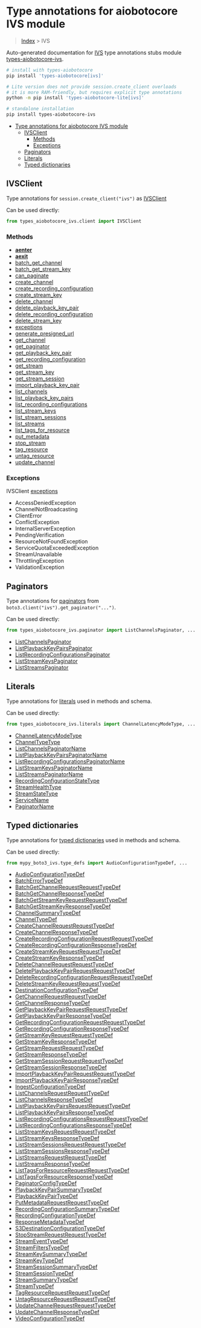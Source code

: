 <a id="type-annotations-for-aiobotocore-ivs-module"></a>

# Type annotations for aiobotocore IVS module

> [Index](..) > IVS

Auto-generated documentation for
[IVS](https://boto3.amazonaws.com/v1/documentation/api/latest/reference/services/ivs.html#IVS)
type annotations stubs module
[types-aiobotocore-ivs](https://pypi.org/project/types-aiobotocore-ivs/).

```bash
# install with types-aiobotocore
pip install 'types-aiobotocore[ivs]'

# Lite version does not provide session.create_client overloads
# it is more RAM-friendly, but requires explicit type annotations
python -m pip install 'types-aiobotocore-lite[ivs]'

# standalone installation
pip install types-aiobotocore-ivs
```

- [Type annotations for aiobotocore IVS module](#type-annotations-for-aiobotocore-ivs-module)
  - [IVSClient](#ivsclient)
    - [Methods](#methods)
    - [Exceptions](#exceptions)
  - [Paginators](#paginators)
  - [Literals](#literals)
  - [Typed dictionaries](#typed-dictionaries)

<a id="ivsclient"></a>

## IVSClient

Type annotations for `session.create_client("ivs")` as [IVSClient](./client.md)

Can be used directly:

```python
from types_aiobotocore_ivs.client import IVSClient
```

<a id="methods"></a>

### Methods

- [__aenter__](./client.md#__aenter__)
- [__aexit__](./client.md#__aexit__)
- [batch_get_channel](./client.md#batch_get_channel)
- [batch_get_stream_key](./client.md#batch_get_stream_key)
- [can_paginate](./client.md#can_paginate)
- [create_channel](./client.md#create_channel)
- [create_recording_configuration](./client.md#create_recording_configuration)
- [create_stream_key](./client.md#create_stream_key)
- [delete_channel](./client.md#delete_channel)
- [delete_playback_key_pair](./client.md#delete_playback_key_pair)
- [delete_recording_configuration](./client.md#delete_recording_configuration)
- [delete_stream_key](./client.md#delete_stream_key)
- [exceptions](./client.md#exceptions)
- [generate_presigned_url](./client.md#generate_presigned_url)
- [get_channel](./client.md#get_channel)
- [get_paginator](./client.md#get_paginator)
- [get_playback_key_pair](./client.md#get_playback_key_pair)
- [get_recording_configuration](./client.md#get_recording_configuration)
- [get_stream](./client.md#get_stream)
- [get_stream_key](./client.md#get_stream_key)
- [get_stream_session](./client.md#get_stream_session)
- [import_playback_key_pair](./client.md#import_playback_key_pair)
- [list_channels](./client.md#list_channels)
- [list_playback_key_pairs](./client.md#list_playback_key_pairs)
- [list_recording_configurations](./client.md#list_recording_configurations)
- [list_stream_keys](./client.md#list_stream_keys)
- [list_stream_sessions](./client.md#list_stream_sessions)
- [list_streams](./client.md#list_streams)
- [list_tags_for_resource](./client.md#list_tags_for_resource)
- [put_metadata](./client.md#put_metadata)
- [stop_stream](./client.md#stop_stream)
- [tag_resource](./client.md#tag_resource)
- [untag_resource](./client.md#untag_resource)
- [update_channel](./client.md#update_channel)

<a id="exceptions"></a>

### Exceptions

IVSClient [exceptions](./client.md#exceptions)

- AccessDeniedException
- ChannelNotBroadcasting
- ClientError
- ConflictException
- InternalServerException
- PendingVerification
- ResourceNotFoundException
- ServiceQuotaExceededException
- StreamUnavailable
- ThrottlingException
- ValidationException

<a id="paginators"></a>

## Paginators

Type annotations for [paginators](./paginators.md) from
`boto3.client("ivs").get_paginator("...")`.

Can be used directly:

```python
from types_aiobotocore_ivs.paginator import ListChannelsPaginator, ...
```

- [ListChannelsPaginator](./paginators.md#listchannelspaginator)
- [ListPlaybackKeyPairsPaginator](./paginators.md#listplaybackkeypairspaginator)
- [ListRecordingConfigurationsPaginator](./paginators.md#listrecordingconfigurationspaginator)
- [ListStreamKeysPaginator](./paginators.md#liststreamkeyspaginator)
- [ListStreamsPaginator](./paginators.md#liststreamspaginator)

<a id="literals"></a>

## Literals

Type annotations for [literals](./literals.md) used in methods and schema.

Can be used directly:

```python
from types_aiobotocore_ivs.literals import ChannelLatencyModeType, ...
```

- [ChannelLatencyModeType](./literals.md#channellatencymodetype)
- [ChannelTypeType](./literals.md#channeltypetype)
- [ListChannelsPaginatorName](./literals.md#listchannelspaginatorname)
- [ListPlaybackKeyPairsPaginatorName](./literals.md#listplaybackkeypairspaginatorname)
- [ListRecordingConfigurationsPaginatorName](./literals.md#listrecordingconfigurationspaginatorname)
- [ListStreamKeysPaginatorName](./literals.md#liststreamkeyspaginatorname)
- [ListStreamsPaginatorName](./literals.md#liststreamspaginatorname)
- [RecordingConfigurationStateType](./literals.md#recordingconfigurationstatetype)
- [StreamHealthType](./literals.md#streamhealthtype)
- [StreamStateType](./literals.md#streamstatetype)
- [ServiceName](./literals.md#servicename)
- [PaginatorName](./literals.md#paginatorname)

<a id="typed-dictionaries"></a>

## Typed dictionaries

Type annotations for [typed dictionaries](./type_defs.md) used in methods and
schema.

Can be used directly:

```python
from mypy_boto3_ivs.type_defs import AudioConfigurationTypeDef, ...
```

- [AudioConfigurationTypeDef](./type_defs.md#audioconfigurationtypedef)
- [BatchErrorTypeDef](./type_defs.md#batcherrortypedef)
- [BatchGetChannelRequestRequestTypeDef](./type_defs.md#batchgetchannelrequestrequesttypedef)
- [BatchGetChannelResponseTypeDef](./type_defs.md#batchgetchannelresponsetypedef)
- [BatchGetStreamKeyRequestRequestTypeDef](./type_defs.md#batchgetstreamkeyrequestrequesttypedef)
- [BatchGetStreamKeyResponseTypeDef](./type_defs.md#batchgetstreamkeyresponsetypedef)
- [ChannelSummaryTypeDef](./type_defs.md#channelsummarytypedef)
- [ChannelTypeDef](./type_defs.md#channeltypedef)
- [CreateChannelRequestRequestTypeDef](./type_defs.md#createchannelrequestrequesttypedef)
- [CreateChannelResponseTypeDef](./type_defs.md#createchannelresponsetypedef)
- [CreateRecordingConfigurationRequestRequestTypeDef](./type_defs.md#createrecordingconfigurationrequestrequesttypedef)
- [CreateRecordingConfigurationResponseTypeDef](./type_defs.md#createrecordingconfigurationresponsetypedef)
- [CreateStreamKeyRequestRequestTypeDef](./type_defs.md#createstreamkeyrequestrequesttypedef)
- [CreateStreamKeyResponseTypeDef](./type_defs.md#createstreamkeyresponsetypedef)
- [DeleteChannelRequestRequestTypeDef](./type_defs.md#deletechannelrequestrequesttypedef)
- [DeletePlaybackKeyPairRequestRequestTypeDef](./type_defs.md#deleteplaybackkeypairrequestrequesttypedef)
- [DeleteRecordingConfigurationRequestRequestTypeDef](./type_defs.md#deleterecordingconfigurationrequestrequesttypedef)
- [DeleteStreamKeyRequestRequestTypeDef](./type_defs.md#deletestreamkeyrequestrequesttypedef)
- [DestinationConfigurationTypeDef](./type_defs.md#destinationconfigurationtypedef)
- [GetChannelRequestRequestTypeDef](./type_defs.md#getchannelrequestrequesttypedef)
- [GetChannelResponseTypeDef](./type_defs.md#getchannelresponsetypedef)
- [GetPlaybackKeyPairRequestRequestTypeDef](./type_defs.md#getplaybackkeypairrequestrequesttypedef)
- [GetPlaybackKeyPairResponseTypeDef](./type_defs.md#getplaybackkeypairresponsetypedef)
- [GetRecordingConfigurationRequestRequestTypeDef](./type_defs.md#getrecordingconfigurationrequestrequesttypedef)
- [GetRecordingConfigurationResponseTypeDef](./type_defs.md#getrecordingconfigurationresponsetypedef)
- [GetStreamKeyRequestRequestTypeDef](./type_defs.md#getstreamkeyrequestrequesttypedef)
- [GetStreamKeyResponseTypeDef](./type_defs.md#getstreamkeyresponsetypedef)
- [GetStreamRequestRequestTypeDef](./type_defs.md#getstreamrequestrequesttypedef)
- [GetStreamResponseTypeDef](./type_defs.md#getstreamresponsetypedef)
- [GetStreamSessionRequestRequestTypeDef](./type_defs.md#getstreamsessionrequestrequesttypedef)
- [GetStreamSessionResponseTypeDef](./type_defs.md#getstreamsessionresponsetypedef)
- [ImportPlaybackKeyPairRequestRequestTypeDef](./type_defs.md#importplaybackkeypairrequestrequesttypedef)
- [ImportPlaybackKeyPairResponseTypeDef](./type_defs.md#importplaybackkeypairresponsetypedef)
- [IngestConfigurationTypeDef](./type_defs.md#ingestconfigurationtypedef)
- [ListChannelsRequestRequestTypeDef](./type_defs.md#listchannelsrequestrequesttypedef)
- [ListChannelsResponseTypeDef](./type_defs.md#listchannelsresponsetypedef)
- [ListPlaybackKeyPairsRequestRequestTypeDef](./type_defs.md#listplaybackkeypairsrequestrequesttypedef)
- [ListPlaybackKeyPairsResponseTypeDef](./type_defs.md#listplaybackkeypairsresponsetypedef)
- [ListRecordingConfigurationsRequestRequestTypeDef](./type_defs.md#listrecordingconfigurationsrequestrequesttypedef)
- [ListRecordingConfigurationsResponseTypeDef](./type_defs.md#listrecordingconfigurationsresponsetypedef)
- [ListStreamKeysRequestRequestTypeDef](./type_defs.md#liststreamkeysrequestrequesttypedef)
- [ListStreamKeysResponseTypeDef](./type_defs.md#liststreamkeysresponsetypedef)
- [ListStreamSessionsRequestRequestTypeDef](./type_defs.md#liststreamsessionsrequestrequesttypedef)
- [ListStreamSessionsResponseTypeDef](./type_defs.md#liststreamsessionsresponsetypedef)
- [ListStreamsRequestRequestTypeDef](./type_defs.md#liststreamsrequestrequesttypedef)
- [ListStreamsResponseTypeDef](./type_defs.md#liststreamsresponsetypedef)
- [ListTagsForResourceRequestRequestTypeDef](./type_defs.md#listtagsforresourcerequestrequesttypedef)
- [ListTagsForResourceResponseTypeDef](./type_defs.md#listtagsforresourceresponsetypedef)
- [PaginatorConfigTypeDef](./type_defs.md#paginatorconfigtypedef)
- [PlaybackKeyPairSummaryTypeDef](./type_defs.md#playbackkeypairsummarytypedef)
- [PlaybackKeyPairTypeDef](./type_defs.md#playbackkeypairtypedef)
- [PutMetadataRequestRequestTypeDef](./type_defs.md#putmetadatarequestrequesttypedef)
- [RecordingConfigurationSummaryTypeDef](./type_defs.md#recordingconfigurationsummarytypedef)
- [RecordingConfigurationTypeDef](./type_defs.md#recordingconfigurationtypedef)
- [ResponseMetadataTypeDef](./type_defs.md#responsemetadatatypedef)
- [S3DestinationConfigurationTypeDef](./type_defs.md#s3destinationconfigurationtypedef)
- [StopStreamRequestRequestTypeDef](./type_defs.md#stopstreamrequestrequesttypedef)
- [StreamEventTypeDef](./type_defs.md#streameventtypedef)
- [StreamFiltersTypeDef](./type_defs.md#streamfilterstypedef)
- [StreamKeySummaryTypeDef](./type_defs.md#streamkeysummarytypedef)
- [StreamKeyTypeDef](./type_defs.md#streamkeytypedef)
- [StreamSessionSummaryTypeDef](./type_defs.md#streamsessionsummarytypedef)
- [StreamSessionTypeDef](./type_defs.md#streamsessiontypedef)
- [StreamSummaryTypeDef](./type_defs.md#streamsummarytypedef)
- [StreamTypeDef](./type_defs.md#streamtypedef)
- [TagResourceRequestRequestTypeDef](./type_defs.md#tagresourcerequestrequesttypedef)
- [UntagResourceRequestRequestTypeDef](./type_defs.md#untagresourcerequestrequesttypedef)
- [UpdateChannelRequestRequestTypeDef](./type_defs.md#updatechannelrequestrequesttypedef)
- [UpdateChannelResponseTypeDef](./type_defs.md#updatechannelresponsetypedef)
- [VideoConfigurationTypeDef](./type_defs.md#videoconfigurationtypedef)
